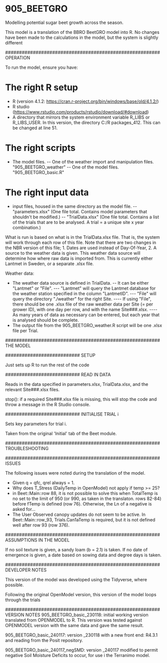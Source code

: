 # 905_BEETGRO

Modelling potential sugar beet growth across the season.

This model is a translation of the BBRO BeetGRO model into R. No changes have been made to the calculations in the model, but the system is slightly different

########################################################
OPERATION

To run the model, ensure you have:
# The right R setup
- R (version 4.1.2: https://cran.r-project.org/bin/windows/base/old/4.1.2/)
- R studio (https://www.rstudio.com/products/rstudio/download/#download)
- A directory that mirrors the system environment variable R_LIBS or R_LIBS_USER. In this version, the directory C:/R packages_412. This can be changed at line 51.
# The right scripts
- The model files.
-- One of the weather import and manipulation files. "905_BEETGRO_weather"
-- One of the model files. "905_BEETGRO_basic.R"
# The right input data
- input files, housed in the same directory as the model file.
-- "parameters.xlsx" (One file total. Contains model parameters that shouldn't be modified.)
-- "TrialData.xlsx" (One file total. Contains a list of the trials that are to be analysed. A trial = a unique site x year combination.)

What is run is based on what is in the TrialData.xlsx file. That is, the system will work through each row of this file. Note that there are two changes in the NBR version of this file; 1. Dates are used instead of Day-Of-Year, 2. A source to the weather data is given. This weather data source will determine how where raw data is imported from. This is currently either Lantmet in Sweden, or a separate .xlsx file. 

Weather data: 
- The weather data source is defined in TrialData. 
-- It can be either "Lantmet" or "File". 
--- "Lantmet" will query the Lantmet database for the weather station specified in the column "LantmetID". 
--- "File" will query the directory "./weather" for the right Site. 
---- If using "File", there should be one .xlsx file of the raw weather data per Site (= per grower ID), with one day per row, and with the name Site###.xlsx. 
---- As many years of data as necessary can be entered, but each year that is analysed should be complete. 
- The output file from the 905_BEETGRO_weather.R script will be one .xlsx file per Trial.

########################################################
THE MODEL

###########################
SETUP

Just sets up R to run the rest of the code

###########################
READ IN DATA

Reads in the data specified in parameters.xlsx, TrialData.xlsx, and the relevant Site###.xlsx files.

stop(): if a required Site###.xlsx file is missing, this will stop the code and throw a message in the R Studio console.

###########################
INITIALISE TRIAL i

Sets key parameters for trial i.

Taken from the original 'Initial' tab of the Beet module.

########################################################
TROUBLESHOOTING

########################################################
ISSUES

The following issues were noted during the translation of the model.

- Given q = qfc, qrel always = 1.
- Why does T_Stress (DailyTemp in OpenModel) not apply if temp >= 25?
- in Beet::Main::row 88, it is not possible to solve this when TotalTemp is no set to the limit of 950 (or 990, as taken in the translaton. rows 82-84) before fTemp is defined (row 76). Otherwise, the Ln of a negative is asked for...
- The User Observed canopy updates do not seem to be active. In Beet::Main::row_93, Trials.Can1aTemp is required, but it is not defined well after row 93 (row 376).

########################################################
ASSUMPTIONS IN THE MODEL

If no soil texture is given, a sandy loam (b = 2.1) is taken.
If no date of emergence is given, a date based on sowing data and degree days is taken.

########################################################
DEVELOPER NOTES

This version of the model was developed using the Tidyverse, where possible.

Following the original OpenModel version, this version of the model loops through the trials

########################################################
VERSION NOTES
905_BEETGRO_basic_230118: initial working version translated from OPENMODEL to R. This version was tested against OPENMODEL version with the same data and gave the same result.

905_BEETGRO_basic_240117: version _230118 with a new front end: R4.3.1 and reading from the Posit repository.

905_BEETGRO_basic_240117_negSMD: version _240117 modified to permit negative Soil Moisture Deficits to occur, for use i the Terranimo model.